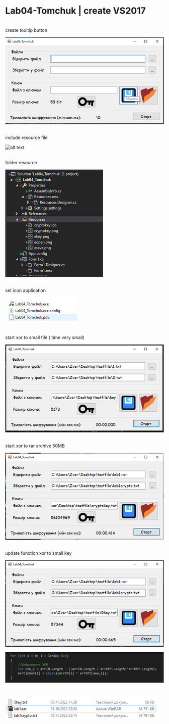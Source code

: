 # Lab04-Tomchuk | create VS2017

</br>
create tooltip button
</br>

![alt text](https://github.com/vtomchuk1/Lab04-Tomchuk/blob/main/image/tooltip.png?raw=true)

</br>
include resource file
</br>

![alt text](https://github.com/vtomchuk1/Lab04-Tomchuk/blob/main/image/create_resource_file.png?raw=true)

</br>
folder resource 
</br>

![alt text](https://github.com/vtomchuk1/Lab04-Tomchuk/blob/main/image/resource_files.png?raw=true)

</br>
set icon application
</br>

![alt text](https://github.com/vtomchuk1/Lab04-Tomchuk/blob/main/image/set_icon_application.png?raw=true)

</br>
start xor to small file ( time very small)
</br>

![alt text](https://github.com/vtomchuk1/Lab04-Tomchuk/blob/main/image/null_time_xor.png?raw=true)

</br>
start xor to rar archive 50MB
</br>

![alt text](https://github.com/vtomchuk1/Lab04-Tomchuk/blob/main/image/norm_time_xor.png?raw=true)

</br>
update function xor to small key
</br>

![alt text](https://github.com/vtomchuk1/Lab04-Tomchuk/blob/main/image/small_key_window.png?raw=true)
</br>

![alt text](https://github.com/vtomchuk1/Lab04-Tomchuk/blob/main/image/small_key_code.png?raw=true)

</br>

![alt text](https://github.com/vtomchuk1/Lab04-Tomchuk/blob/main/image/small_key_file.png?raw=true)




